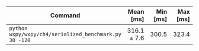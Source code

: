| Command                                                |   Mean [ms] | Min [ms] | Max [ms] | Relative |
|--------------------------------------------------------|------------:|---------:|---------:|---------:|
| `python wxpy/wxpy/ch4/serialized_benchmark.py 30 -120` | 316.1 ± 7.6 |    300.5 |    323.4 |     1.00 |
